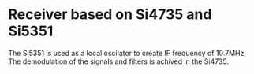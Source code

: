 # Receiver based on Si4735 and Si5351
The Si5351 is used as a local oscilator to create IF frequency of 10.7MHz. 
The demodulation of the signals and filters is achived in the Si4735.
